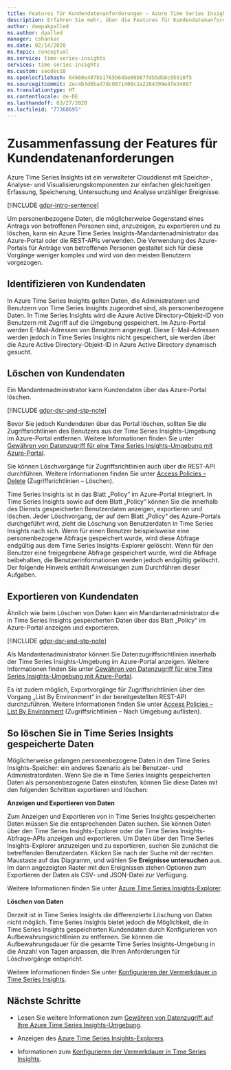 ```yaml
---
title: Features für Kundendatenanforderungen – Azure Time Series Insights | Microsoft-Dokumentation
description: Erfahren Sie mehr, über die Features für Kundendatenanforderungen in Azure Time Series Insights.
author: deepakpalled
ms.author: dpalled
manager: cshankar
ms.date: 02/14/2020
ms.topic: conceptual
ms.service: time-series-insights
services: time-series-insights
ms.custom: seodec18
ms.openlocfilehash: 64660e497bb1765b649e00b07fdb5db8c05910f5
ms.sourcegitcommit: 2ec4b3d0bad7dc0071400c2a2264399e4fe34897
ms.translationtype: HT
ms.contentlocale: de-DE
ms.lasthandoff: 03/27/2020
ms.locfileid: "77368695"
---
```

# <a name="summary-of-customer-data-request-features"></a>Zusammenfassung der Features für Kundendatenanforderungen

Azure Time Series Insights ist ein verwalteter Clouddienst mit Speicher-, Analyse- und Visualisierungskomponenten zur einfachen gleichzeitigen Erfassung, Speicherung, Untersuchung und Analyse unzähliger Ereignisse.

[!INCLUDE [gdpr-intro-sentence](../../includes/gdpr-intro-sentence.md)]

Um personenbezogene Daten, die möglicherweise Gegenstand eines Antrags von betroffenen Personen sind, anzuzeigen, zu exportieren und zu löschen, kann ein Azure Time Series Insights-Mandantenadministrator das Azure-Portal oder die REST-APIs verwenden. Die Verwendung des Azure-Portals für Anträge von betroffenen Personen gestaltet sich für diese Vorgänge weniger komplex und wird von den meisten Benutzern vorgezogen.

## <a name="identifying-customer-data"></a>Identifizieren von Kundendaten

In Azure Time Series Insights gelten Daten, die Administratoren und Benutzern von Time Series Insights zugeordnet sind, als personenbezogene Daten. In Time Series Insights wird die Azure Active Directory-Objekt-ID von Benutzern mit Zugriff auf die Umgebung gespeichert. Im Azure-Portal werden E-Mail-Adressen von Benutzern angezeigt. Diese E-Mail-Adressen werden jedoch in Time Series Insights nicht gespeichert, sie werden über die Azure Active Directory-Objekt-ID in Azure Active Directory dynamisch gesucht.

## <a name="deleting-customer-data"></a>Löschen von Kundendaten

Ein Mandantenadministrator kann Kundendaten über das Azure-Portal löschen.

[!INCLUDE [gdpr-dsr-and-stp-note](../../includes/gdpr-dsr-and-stp-note.md)]

Bevor Sie jedoch Kundendaten über das Portal löschen, sollten Sie die Zugriffsrichtlinien des Benutzers aus der Time Series Insights-Umgebung im Azure-Portal entfernen. Weitere Informationen finden Sie unter [Gewähren von Datenzugriff für eine Time Series Insights-Umgebung mit Azure-Portal](time-series-insights-data-access.md).

Sie können Löschvorgänge für Zugriffsrichtlinien auch über die REST-API durchführen. Weitere Informationen finden Sie unter [Access Policies – Delete](https://docs.microsoft.com/rest/api/time-series-insights/management/accesspolicies/delete) (Zugriffsrichtlinien – Löschen).

Time Series Insights ist in das Blatt „Policy“ im Azure-Portal integriert. In Time Series Insights sowie auf dem Blatt „Policy“ können Sie die innerhalb des Diensts gespeicherten Benutzerdaten anzeigen, exportieren und löschen. Jeder Löschvorgang, der auf dem Blatt „Policy“ des Azure-Portals durchgeführt wird, zieht die Löschung von Benutzerdaten in Time Series Insights nach sich. Wenn für einen Benutzer beispielsweise eine personenbezogene Abfrage gespeichert wurde, wird diese Abfrage endgültig aus dem Time Series Insights-Explorer gelöscht. Wenn für den Benutzer eine freigegebene Abfrage gespeichert wurde, wird die Abfrage beibehalten, die Benutzerinformationen werden jedoch endgültig gelöscht. Der folgende Hinweis enthält Anweisungen zum Durchführen dieser Aufgaben.

## <a name="exporting-customer-data"></a>Exportieren von Kundendaten

Ähnlich wie beim Löschen von Daten kann ein Mandantenadministrator die in Time Series Insights gespeicherten Daten über das Blatt „Policy“ im Azure-Portal anzeigen und exportieren.

[!INCLUDE [gdpr-dsr-and-stp-note](../../includes/gdpr-dsr-and-stp-note.md)]

Als Mandantenadministrator können Sie Datenzugriffsrichtlinien innerhalb der Time Series Insights-Umgebung im Azure-Portal anzeigen. Weitere Informationen finden Sie unter [Gewähren von Datenzugriff für eine Time Series Insights-Umgebung mit Azure-Portal](time-series-insights-data-access.md).

Es ist zudem möglich, Exportvorgänge für Zugriffsrichtlinien über den Vorgang „List By Environment“ in der bereitgestellten REST-API durchzuführen. Weitere Informationen finden Sie unter [Access Policies – List By Environment](https://docs.microsoft.com/rest/api/time-series-insights/management/accesspolicies/listbyenvironment) (Zugriffsrichtlinien – Nach Umgebung auflisten).

## <a name="to-delete-data-stored-within-time-series-insights"></a>So löschen Sie in Time Series Insights gespeicherte Daten

Möglicherweise gelangen personenbezogene Daten in den Time Series Insights-Speicher: ein anderes Szenario als bei Benutzer- und Administratordaten. Wenn Sie die in Time Series Insights gespeicherten Daten als personenbezogene Daten einstufen, können Sie diese Daten mit den folgenden Schritten exportieren und löschen:

**Anzeigen und Exportieren von Daten**

Zum Anzeigen und Exportieren von in Time Series Insights gespeicherten Daten müssen Sie die entsprechenden Daten suchen. Sie können Daten über den Time Series Insights-Explorer oder die Time Series Insights-Abfrage-APIs anzeigen und exportieren. Um Daten über den Time Series Insights-Explorer anzuzeigen und zu exportieren, suchen Sie zunächst die betreffenden Benutzerdaten. Klicken Sie nach der Suche mit der rechten Maustaste auf das Diagramm, und wählen Sie **Ereignisse untersuchen** aus. Im dann angezeigten Raster mit den Ereignissen stehen Optionen zum Exportieren der Daten als CSV- und JSON-Datei zur Verfügung.

Weitere Informationen finden Sie unter [Azure Time Series Insights-Explorer](time-series-insights-explorer.md).

**Löschen von Daten**

Derzeit ist in Time Series Insights die differenzierte Löschung von Daten nicht möglich. Time Series Insights bietet jedoch die Möglichkeit, die in Time Series Insights gespeicherten Kundendaten durch Konfigurieren von Aufbewahrungsrichtlinien zu entfernen. Sie können die Aufbewahrungsdauer für die gesamte Time Series Insights-Umgebung in die Anzahl von Tagen anpassen, die Ihren Anforderungen für Löschvorgänge entspricht.

Weitere Informationen finden Sie unter [Konfigurieren der Vermerkdauer in Time Series Insights](time-series-insights-how-to-configure-retention.md).

## <a name="next-steps"></a>Nächste Schritte

* Lesen Sie weitere Informationen zum [Gewähren von Datenzugriff auf Ihre Azure Time Series Insights-Umgebung](./time-series-insights-data-access.md).

* Anzeigen des [Azure Time Series Insights-Explorers](time-series-insights-explorer.md).

* Informationen zum [Konfigurieren der Vermerkdauer in Time Series Insights](time-series-insights-how-to-configure-retention.md).